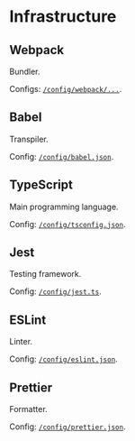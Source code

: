 # Infrastructure

## Webpack

Bundler.

Configs: [`/config/webpack/...`](/config/webpack/).

## Babel

Transpiler.

Config: [`/config/babel.json`](/config/babel.json).

## TypeScript

Main programming language.

Config: [`/config/tsconfig.json`](/config/tsconfig.json).

## Jest

Testing framework.

Config: [`/config/jest.ts`](/config/jest.ts).

## ESLint

Linter.

Config: [`/config/eslint.json`](/config/eslint.json).

## Prettier

Formatter.

Config: [`/config/prettier.json`](/config/prettier.json).
